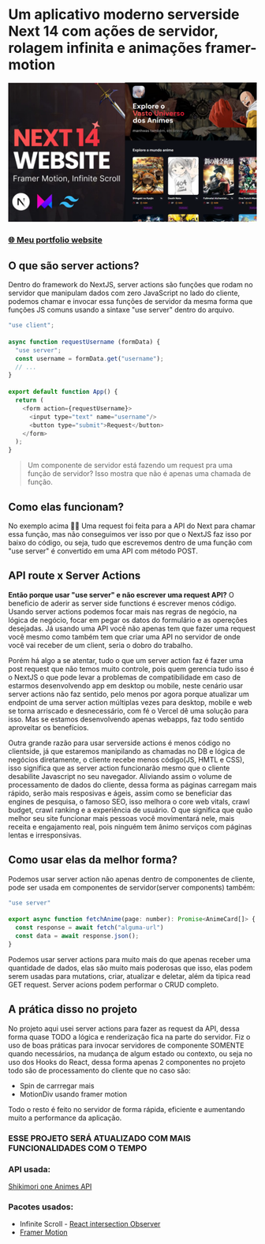 # Um aplicativo moderno serverside Next 14 com ações de servidor, rolagem infinita e animações framer-motion

![Anime Website](https://raw.githubusercontent.com/usbaliendev/animevault/main/public/project.png)

### [🌐 Meu portfolio website](https://usbaliendev.com/)

## O que são server actions?
Dentro do framework do NextJS, server actions são funções que rodam no servidor que manipulam dados com zero JavaScript no lado do cliente, podemos chamar e invocar essa funções de servidor da mesma forma que funções JS comuns usando a sintaxe "use server" dentro do arquivo.

```javascript
"use client";

async function requestUsername (formData) {
  "use server";
  const username = formData.get("username");
  // ...
}

export default function App() {
  return (
    <form action={requestUsername}>
      <input type="text" name="username"/>
      <button type="submit">Request</button>
    </form>
  );
}
```
>Um componente de servidor está fazendo um request pra uma função de servidor? Isso mostra que não é apenas uma chamada de função.

## Como elas funcionam?
No exemplo acima ☝🏻 Uma request foi feita para a API do Next para chamar essa função, mas não conseguimos ver isso por que o NextJS faz isso por baixo do código, ou seja, tudo que escrevemos dentro de uma função com "use server" é convertido em uma API com método POST.

## API route x Server Actions

**Então porque usar "use server" e não escrever uma request API?**
O beneficio de aderir as server side functions é escrever menos código. Usando server actions podemos focar mais nas regras de negócio, na lógica de negócio, focar em pegar os datos do formulário e as opereções desejadas. Já usando uma API você não apenas tem que fazer uma request você mesmo como também tem que criar uma API no servidor de onde você vai receber de um client, seria o dobro do trabalho.

Porém há algo a se atentar, tudo o que um server action faz é fazer uma post request que não temos muito controle, pois quem gerencia tudo isso é o NextJS o que pode levar a problemas de compatibilidade em caso de estarmos desenvolvendo app em desktop ou mobile, neste cenário usar server actions não faz sentido, pelo menos por agora porque atualizar um endpoint de uma server action múltiplas vezes para desktop, mobile e web se torna arriscado e desnecessário, com fé o Vercel dê uma solução para isso. Mas se estamos desenvolvendo apenas webapps, faz todo sentido aproveitar os benefícios.

Outra grande razão para usar serverside actions é menos código no clientside, já que estaremos manipilando as chamadas no DB e lógica de negócios diretamente, o cliente recebe menos código(JS, HMTL e CSS), isso significa que as server action funcionarão mesmo que o cliente desabilite Javascript no seu navegador. Aliviando assim o volume de processamento de dados do cliente, dessa forma as páginas carregam mais rápido, serão mais resposivas e ágeis, assim como se beneficiar das engines de pesquisa, o famoso SEO, isso melhora o core web vitals, crawl budget, crawl ranking e a experiência de usuário. O que significa que quão melhor seu site funcionar mais pessoas você movimentará nele, mais receita e engajamento real, pois ninguém tem ânimo serviços com páginas lentas e irresponsivas.

## Como usar elas da melhor forma?

Podemos usar server action não apenas dentro de componentes de cliente, pode ser usada em componentes de servidor(server components) também:

```javascript
"use server"

export async function fetchAnime(page: number): Promise<AnimeCard[]> {
  const response = await fetch("alguma-url")
  const data = await response.json();
}
```
Podemos usar server actions para muito mais do que apenas receber uma quantidade de dados, elas são muito mais poderosas que isso, elas podem serem usadas para mutations, criar, atualizar e deletar, além da tipica read GET request. Server acions podem performar o CRUD completo.

## A prática disso no projeto

No projeto aqui usei server actions para fazer as request da API, dessa forma quase TODO a lógica e renderização fica na parte do servidor. Fiz o uso de boas práticas para invocar servidores de componente SOMENTE quando necessários, na mudança de algum estado ou contexto, ou seja no uso dos Hooks do React, dessa forma apenas 2 componentes no projeto todo são de processamento do cliente que no caso são:
 * Spin de carrregar mais
 * MotionDiv usando framer motion

Todo o resto é feito no servidor de forma rápida, eficiente e aumentando muito a performance da aplicação.

### ESSE PROJETO SERÁ ATUALIZADO COM MAIS FUNCIONALIDADES COM O TEMPO

### API usada:

[Shikimori one Animes API](https://shikimori.one/api/doc/1.0/animes/index)

### Pacotes usados:

* Infinite Scroll - [React intersection Observer](https://www.npmjs.com/package/react-intersection-observer)
* [Framer Motion](https://www.framer.com/motion/)
